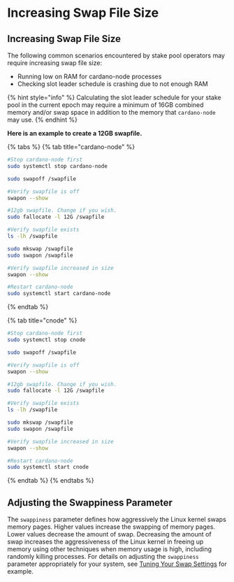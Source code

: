 # Increasing Swap File Size

## Increasing Swap File Size

The following common scenarios encountered by stake pool operators may require increasing swap file size:

* Running low on RAM for cardano-node processes
* Checking slot leader schedule is crashing due to not enough RAM

{% hint style="info" %}
Calculating the slot leader schedule for your stake pool in the current epoch may require a minimum of 16GB combined memory and/or swap space in addition to the memory that `cardano-node` may use.
{% endhint %}

**Here is an example to create a 12GB swapfile.**

{% tabs %}
{% tab title="cardano-node" %}
```bash
#Stop cardano-node first
sudo systemctl stop cardano-node

sudo swapoff /swapfile

#Verify swapfile is off
swapon --show 

#12gb swapfile. Change if you wish.
sudo fallocate -l 12G /swapfile

#Verify swapfile exists
ls -lh /swapfile

sudo mkswap /swapfile
sudo swapon /swapfile

#Verify swapfile increased in size
swapon --show

#Restart cardano-node
sudo systemctl start cardano-node
```
{% endtab %}

{% tab title="cnode" %}
```bash
#Stop cardano-node first
sudo systemctl stop cnode

sudo swapoff /swapfile

#Verify swapfile is off
swapon --show 

#12gb swapfile. Change if you wish.
sudo fallocate -l 12G /swapfile

#Verify swapfile exists
ls -lh /swapfile

sudo mkswap /swapfile
sudo swapon /swapfile

#Verify swapfile increased in size
swapon --show

#Restart cardano-node
sudo systemctl start cnode
```
{% endtab %}
{% endtabs %}

## Adjusting the Swappiness Parameter

The `swappiness` parameter defines how aggressively the Linux kernel swaps memory pages. Higher values increase the swapping of memory pages. Lower values decrease the amount of swap. Decreasing the amount of swap increases the aggressiveness of the Linux kernel in freeing up memory using other techniques when memory usage is high, including randomly killing processes. For details on adjusting the `swappiness` parameter appropriately for your system, see [Tuning Your Swap Settings](https://www.digitalocean.com/community/tutorials/how-to-add-swap-space-on-ubuntu-20-04#step-6-tuning-your-swap-settings) for example.
